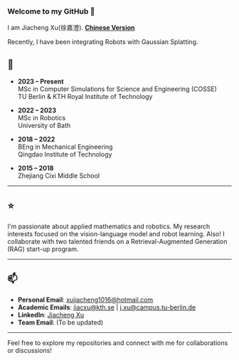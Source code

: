 ### Welcome to my GitHub 👋

I am Jiacheng Xu(徐嘉澄). 
**[Chinese Version](README_CN.md)** 

Recently, I have been integrating Robots with Gaussian Splatting.

## 📖

- **2023 – Present**  
  MSc in Computer Simulations for Science and Engineering (COSSE)  
  TU Berlin & KTH Royal Institute of Technology

- **2022 – 2023**  
  MSc in Robotics  
  University of Bath

- **2018 – 2022**  
  BEng in Mechanical Engineering  
  Qingdao Institute of Technology

- **2015 – 2018**  
  Zhejiang Cixi Middle School

---


## ⭐️

I'm passionate about applied mathematics and robotics. 
My research interests focused on the vision-language model and robot learning.
Also! I collaborate with two talented friends on a Retrieval-Augmented Generation (RAG) start-up program.


---

## 📫

- **Personal Email**: xujiacheng1016@hotmail.com  
- **Academic Emails**: jiacxu@kth.se | j.xu@campus.tu-berlin.de  
- **LinkedIn**: [Jiacheng Xu](https://www.linkedin.com/in/jiacheng-xu-293373241/)  
- **Team Email**: (To be updated)

---

Feel free to explore my repositories and connect with me for collaborations or discussions!
